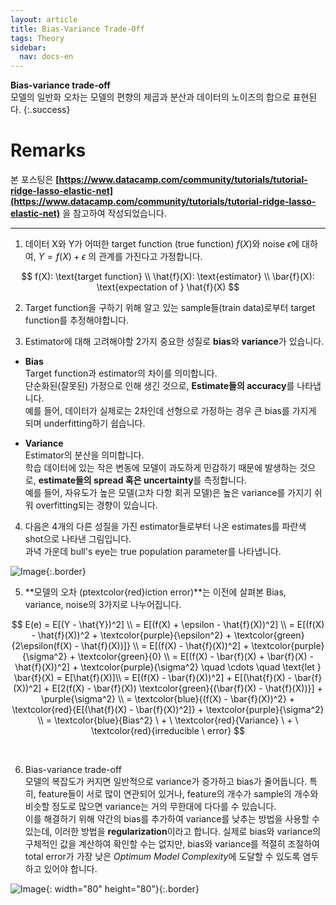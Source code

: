 ```yaml
---
layout: article
title: Bias-Variance Trade-Off
tags: Theory
sidebar:
  nav: docs-en
---
```


**Bias-variance trade-off** <br> 모델의 일반화 오차는 모델의 편향의 제곱과 분산과 데이터의 노이즈의 합으로 표현된다.
{:.success}

<!-- more -->

# Remarks
본 포스팅은 **[https://www.datacamp.com/community/tutorials/tutorial-ridge-lasso-elastic-net](https://www.datacamp.com/community/tutorials/tutorial-ridge-lasso-elastic-net)** 을 참고하여 작성되었습니다.

---

1. 데이터 X와 Y가 어떠한 target function (true function) $f(X)$와 noise $\epsilon$에 대하여, $Y = f(X) + \epsilon$ 의 관계를 가진다고 가정합니다. <br>

$$
f(X): \text{target function} \\
\hat{f}(X): \text{estimator} \\
\bar{f}(X): \text{expectation of } \hat{f}(X)
$$

2. Target function을 구하기 위해 알고 있는 sample들(train data)로부터 target function를 추정해야합니다. <br>

3. Estimator에 대해 고려해야할 2가지 중요한 성질로 **bias**와 **variance**가 있습니다. <br>

- **Bias** <br>
Target function과 estimator의 차이를 의미합니다. <br>
단순화된(잘못된) 가정으로 인해 생긴 것으로, **Estimate들의 accuracy**를 나타냅니다. <br>
예를 들어, 데이터가 실제로는 2차인데 선형으로 가정하는 경우 큰 bias를 가지게 되며 underfitting하기 쉽습니다. <br>

- **Variance** <br>
Estimator의 분산을 의미합니다. <br>
학습 데이터에 있는 작은 변동에 모델이 과도하게 민감하기 때문에 발생하는 것으로, **estimate들의 spread 혹은 uncertainty**를 측정합니다. <br>
예를 들어, 자유도가 높은 모델(고차 다항 회귀 모델)은 높은 variance를 가지기 쉬워 overfitting되는 경향이 있습니다. <br>

4. 다음은 4개의 다른 성질을 가진 estimator들로부터 나온 estimates를 파란색 shot으로 나타낸 그림입니다. <br>
과녁 가운데 bull's eye는 true population parameter를 나타냅니다. <br>

![Image](https://res.cloudinary.com/dyd911kmh/image/upload/f_auto,q_auto:best/v1543418451/bias_vs_variance_swxhxx.jpg){:.border}

5. **모델의 오차 (ptextcolor{red}iction error)**는 이전에 살펴본 Bias, variance, noise의 3가지로 나누어집니다. <br>

$$
E(e) = E[(Y - \hat{Y})^2] \\
= E[(f(X) + \epsilon - \hat{f}(X))^2] \\
= E[(f(X) - \hat{f}(X))^2 + \textcolor{purple}{\epsilon^2} + \textcolor{green}{2\epsilon(f(X) - \hat{f}(X))]} \\
= E[(f(X) - \hat{f}(X))^2] + \textcolor{purple}{\sigma^2} + \textcolor{green}{0} \\
= E[(f(X) - \bar{f}(X) + \bar{f}(X) - \hat{f}(X))^2] + \textcolor{purple}{\sigma^2} \quad \cdots \quad \text{let } \bar{f}(X) = E[\hat{f}(X)]\\
= E[(f(X) - \bar{f}(X))^2] + E[(\hat{f}(X) - \bar{f}(X))^2] + E[2(f(X) - \bar{f}(X)) \textcolor{green}{(\bar{f}(X) - \hat{f}(X))}] + \purple{\sigma^2} \\
= \textcolor{blue}{(f(X) - \bar{f}(X))^2} + \textcolor{red}{E[(\hat{f}(X) - \bar{f}(X))^2]} + \textcolor{purple}{\sigma^2} \\
= \textcolor{blue}{Bias^2} \ + \ \textcolor{red}{Variance} \ + \ \textcolor{red}{irreducible \ error}
$$

<br>


6. Bias-variance trade-off <br>
모델의 복잡도가 커지면 일반적으로 variance가 증가하고 bias가 줄어듭니다. 특히, feature들이 서로 많이 연관되어 있거나, feature의 개수가 sample의 개수와 비슷할 정도로 많으면 variance는 거의 무한대에 다다를 수 있습니다. <br>
이를 해결하기 위해 약간의 bias를 추가하여 variance를 낮추는 방법을 사용할 수 있는데, 이러한 방법을 **regularization**이라고 합니다. 실제로 bias와 variance의 구체적인 값을 계산하여 확인할 수는 없지만, bias와 variance를 적절히 조절하여 total error가 가장 낮은 *Optimum Model Complexity*에 도달할 수 있도록 염두하고 있어야 합니다.

![Image](https://res.cloudinary.com/dyd911kmh/image/upload/f_auto,q_auto:best/v1543418451/tradeoff_sevifm.png){: width="80" height="80"}{:.border}

